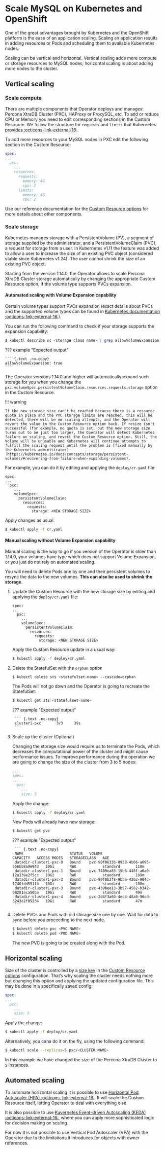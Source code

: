 # Scale MySQL on Kubernetes and OpenShift

One of the great advantages brought by Kubernetes and the OpenShift
platform is the ease of an application scaling. Scaling an application
results in adding resources or Pods and scheduling them to available
Kubernetes nodes.

Scaling can be vertical and horizontal. Vertical scaling adds more
compute or storage resources to MySQL nodes; horizontal scaling is
about adding more nodes to the cluster.

## Vertical scaling

### Scale compute

There are multiple components that Operator deploys and manages: Percona 
XtraDB Cluster (PXC), HAProxy or ProxySQL, etc. To add or reduce CPU or Memory 
you need to edit corresponding sections in the Custom Resource. We follow 
the structure for `requests` and `limits` that Kubernetes [provides :octicons-link-external-16:](https://kubernetes.io/docs/concepts/configuration/manage-resources-containers/).

To add more resources to your MySQL nodes in PXC edit the following section in
the Custom Resource:

```yaml
spec:
...
  pxc:
    ...
    resources:
      requests: 
        memory: 4G
        cpu: 2
      limits:
        memory: 4G
        cpu: 2
```

Use our reference documentation for the [Custom Resource options](operator.md) 
for more details about other components.

### Scale storage

Kubernetes manages storage with a PersistentVolume (PV), a segment of
storage supplied by the administrator, and a PersistentVolumeClaim
(PVC), a request for storage from a user. In Kubernetes v1.11 the
feature was added to allow a user to increase the size of an existing
PVC object (considered stable since Kubernetes v1.24).
The user cannot shrink the size of an existing PVC object.

Starting from the version 1.14.0, the Operator allows to scale Percona XtraDB
Cluster storage automatically by changing the appropriate Custom Resource
option, if the volume type supports PVCs expansion.

#### Automated scaling with Volume Expansion capability

Certain volume types support PVCs expansion (exact details about
PVCs and the supported volume types can be found in
[Kubernetes documentation :octicons-link-external-16:](https://kubernetes.io/docs/concepts/storage/persistent-volumes/#expanding-persistent-volumes-claims)).

You can run the following command to check if your storage supports the
expansion capability:

``` {.bash data-prompt="$" }
$ kubectl describe sc <storage class name> | grep allowVolumeExpansion
```

??? example "Expected output"

    ``` {.text .no-copy}
    allowVolumeExpansion: true
    ```

The Operator versions 1.14.0 and higher will automatically expand such storage
for you when you change the
`pxc.volumeSpec.persistentVolumeClaim.resources.requests.storage` option in the
Custom Resource.

!!! warning

    If the new storage size can't be reached because there is a resource quota in place and the PVC storage limits are reached, this will be detected, there will be no scaling attempts, and the Operator will revert the value in the Custom Resource option back. If resize isn't successful (for example, no quota is set, but the new storage size turns out to be just too large), the Operator will detect Kubernetes failure on scaling, and revert the Custom Resource option. Still, the Volume will be unusable and Kubernetes will continue attempts to fulfill the scaling request until the problem is [fixed manually by the Kubernetes administrator](https://kubernetes.io/docs/concepts/storage/persistent-volumes/#recovering-from-failure-when-expanding-volumes).

For example, you can do it by editing and applying the `deploy/cr.yaml` file:

``` {.text .no-copy}
spec:
...
  pxc:
    ...
    volumeSpec:
      persistentVolumeClaim:
        resources:
          requests:
            storage: <NEW STORAGE SIZE>
```

Apply changes as usual:

``` {.bash data-prompt="$" }
$ kubectl apply -f cr.yaml
```

#### Manual scaling without Volume Expansion capability

Manual scaling is the way to go if you version of the Operator is older than
1.14.0, your volumes have type which does not support Volume Expansion, or you
just do not rely on automated scaling.

You will need to delete Pods one by one and their persistent volumes to resync 
the data to the new volumes. **This can also be used to shrink the storage.**

1. Update the Custom Resource with the new storage size by editing and applying
    the `deploy/cr.yaml` file:

    ``` {.text .no-copy}
    spec:
    ...
      pxc:
        ...
        volumeSpec:
          persistentVolumeClaim:
            resources:
              requests:
                storage: <NEW STORAGE SIZE>
    ```

    Apply the Custom Resource update in a usual way:

    ``` {.bash data-prompt="$" }
    $ kubectl apply -f deploy/cr.yaml
    ```

2. Delete the StatefulSet with the `orphan` option

    ``` {.bash data-prompt="$" }
    $ kubectl delete sts <statefulset-name> --cascade=orphan
    ```

    The Pods will not go down and the Operator is going to recreate
    the StatefulSet:

    ``` {.bash data-prompt="$" }
    $ kubectl get sts <statefulset-name>
    ```

    ??? example "Expected output"

        ``` {.text .no-copy}
        cluster1-pxc       3/3     39s
        ```

3. Scale up the cluster (Optional)

    Changing the storage size would require us to terminate the Pods, which 
    decreases the computational power of the cluster and might cause performance 
    issues. To improve performance during the operation we are going to 
    change the size of the cluster from 3 to 5 nodes:

    ```yaml
    ...
    spec:
    ...
      pxc:
        ...
        size: 5
    ```
    
    Apply the change:
    
    ``` {.bash data-prompt="$" }
    $ kubectl apply -f deploy/cr.yaml
    ```

    New Pods will already have new storage:
    
    ``` {.bash data-prompt="$" }
    $ kubectl get pvc
    ```

    ??? example "Expected output"

        ``` {.text .no-copy}
        NAME                     STATUS   VOLUME                                     CAPACITY   ACCESS MODES   STORAGECLASS   AGE
        datadir-cluster1-pxc-0   Bound    pvc-90f0633b-0938-4b66-a695-556bb8a9e943   10Gi       RWO            standard       110m
        datadir-cluster1-pxc-1   Bound    pvc-7409ea83-15b6-448f-a6a0-12a139e2f5cc   10Gi       RWO            standard       109m
        datadir-cluster1-pxc-2   Bound    pvc-90f0b2f8-9bba-4262-904c-1740fdd5511b   10Gi       RWO            standard       108m
        datadir-cluster1-pxc-3   Bound    pvc-439bee13-3b57-4582-b342-98281aca50ba   19Gi       RWO            standard       49m
        datadir-cluster1-pxc-4   Bound    pvc-2d4f3a60-4ec4-48a0-96cd-5243e2f05234   19Gi       RWO            standard       47m
        ```

4. Delete PVCs and Pods with old storage size one by one. Wait for data to sync 
    before you proceeding to the next node.

    ``` {.bash data-prompt="$" }
    $ kubectl delete pvc <PVC NAME>
    $ kubectl delete pod <POD NAME>
    ```
    The new PVC is going to be created along with the Pod. 

## Horizontal scaling

Size of the cluster is controlled by a [size key](operator.md#pxcsize) in the [Custom Resource options](operator.md) configuration. That’s why scaling the cluster needs
nothing more but changing this option and applying the updated
configuration file. This may be done in a specifically saved config:

```yaml
spec:
...
  pxc:
    ...
    size: 5
```
    
Apply the change:
    
``` {.bash data-prompt="$" }
$ kubectl apply -f deploy/cr.yaml
```

Alternatively, you cana do it on the fly, using the following command:

``` {.bash data-prompt="$" }
$ kubectl scale --replicas=5 pxc/<CLUSTER NAME>
```

In this example we have changed the size of the Percona XtraDB Cluster
to `5` instances.

## Automated scaling

To automate horizontal scaling it is possible to use [Horizontal 
Pod Autoscaler (HPA) :octicons-link-external-16:](https://kubernetes.io/docs/tasks/run-application/horizontal-pod-autoscale/). 
It will scale the Custom Resource itself, letting Operator to deal 
with everything else.

It is also possible to use [Kuvernetes Event-driven Autoscaling (KEDA) :octicons-link-external-16:](https://keda.sh/), 
where you can apply more sophisticated logic for decision making on scaling.

For now it is not possible to use Vertical Pod Autoscaler (VPA) with 
the Operator due to the limitations it introduces for objects with 
owner references.
